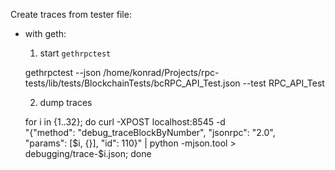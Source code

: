 Create traces from tester file:

- with geth:
  1. start `gethrpctest`

    gethrpctest --json /home/konrad/Projects/rpc-tests/lib/tests/BlockchainTests/bcRPC_API_Test.json --test RPC_API_Test

  2. dump traces

    for i in {1..32};
        do curl -XPOST localhost:8545 -d \
            "{\"method\": \"debug_traceBlockByNumber\", \"jsonrpc\": \"2.0\", \
            \"params\": [$i, {}], \"id\": 110}" | python -mjson.tool > debugging/trace-$i.json;
    done
    
